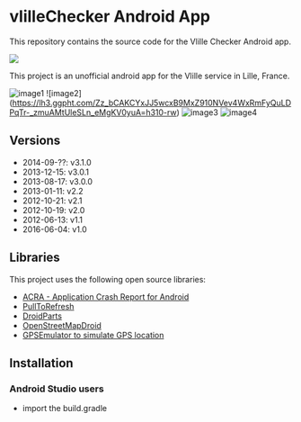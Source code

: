 # vlilleChecker  Android App

This repository contains the source code for the Vlille Checker Android app.

<a href="https://play.google.com/store/apps/details?id=com.vlille.checker" alt="Download from Google Play">
  <img src="http://www.android.com/images/brand/android_app_on_play_large.png">
</a>

This project is an unofficial android app for the Vlille service in Lille, France.

![image1](https://lh4.ggpht.com/MRd7PNLlIGHG46rT9oosCpTTdYodyRFthJF1RE7T-3WarICw7-IlZEaC-I0CaEn_jss=h310-rw)&nbsp;![image2]
(https://lh3.ggpht.com/Zz_bCAKCYxJJ5wcxB9MxZ910NVev4WxRmFyQuLDPqTr-_zmuAMtUleSLn_eMgKV0yuA=h310-rw)&nbsp;![image3](https://lh5.ggpht.com/6JNv89cMkkmPNiGm0T_9v4pIczobHnK9vhDbtN8IIiNIMXcXy__3ZWDqoPuQOMGeRw=h310-rw)&nbsp;![image4](https://lh5.ggpht.com/7D4LF0iWxzERPZcAfbcRwRsHKbqFdc3hY8v2W8V9nvINdL648p5jMz5boBJC9xzExDk=h310-rw)


## Versions
* 2014-09-??: v3.1.0
* 2013-12-15: v3.0.1
* 2013-08-17: v3.0.0
* 2013-01-11: v2.2
* 2012-10-21: v2.1
* 2012-10-19: v2.0
* 2012-06-13: v1.1
* 2016-06-04: v1.0

## Libraries

This project uses the following open source libraries:

* [ACRA - Application Crash Report for Android](http://code.google.com/p/acra/)
* [PullToRefresh](https://github.com/chrisbanes/ActionBar-PullToRefresh)
* [DroidParts](https://github.com/yanchenko/droidparts)
* [OpenStreetMapDroid](http://code.google.com/p/osmdroid/)
* [GPSEmulator to simulate GPS location](http://code.google.com/p/android-gps-emulator/)

## Installation

### Android Studio users

* import the build.gradle